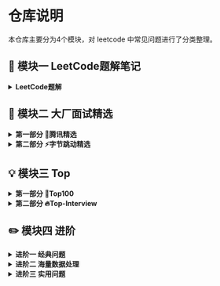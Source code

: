 # 仓库说明

本仓库主要分为4个模块，对 leetcode 中常见问题进行了分类整理。

## :hammer: 模块一  LeetCode题解笔记

<details>
	<summary><strong>LeetCode题解<strong></summary>
	<ul>
		<li><a href="https://github.com/DuHouAn/Java-Interview/blob/master/SolutionsNotes/01%E6%95%B0%E7%BB%84%E9%97%AE%E9%A2%98.md">第一节 数组问题</a></li>
		<li><a href="https://github.com/DuHouAn/Java-Interview/blob/master/SolutionsNotes/02%E6%9F%A5%E6%89%BE%E9%97%AE%E9%A2%98.md">第二节 查找表问题</a></li>
		<li><a href="https://github.com/DuHouAn/Java-Interview/blob/master/SolutionsNotes/03%E9%93%BE%E8%A1%A8%E9%97%AE%E9%A2%98.md">第三节 链表问题</a></li>
		<li><a href="https://github.com/DuHouAn/Java-Interview/blob/master/SolutionsNotes/04%E6%A0%88_%E9%98%9F%E5%88%97_%E4%BC%98%E5%85%88%E9%98%9F%E5%88%97.md">第四节 栈、队列、优先队列</a></li>
		<li><a href="https://github.com/DuHouAn/Java-Interview/blob/master/SolutionsNotes/05%E4%BA%8C%E5%8F%89%E6%A0%91%E5%92%8C%E9%80%92%E5%BD%92.md">第五节 二叉树和递归</a></li>
		<li><a href="https://github.com/DuHouAn/Java-Interview/blob/master/SolutionsNotes/06%E9%80%92%E5%BD%92%E5%92%8C%E5%9B%9E%E6%BA%AF%E6%B3%95.md">第六节 递归和回溯法</a></li>
		<li><a href="https://github.com/DuHouAn/Java-Interview/blob/master/SolutionsNotes/07%E5%8A%A8%E6%80%81%E8%A7%84%E5%88%92%E5%9F%BA%E7%A1%80.md">第七节 动态规划基础</a></li>
		<li><a href="https://github.com/DuHouAn/Java-Interview/blob/master/SolutionsNotes/08%E8%B4%AA%E5%BF%83%E7%AE%97%E6%B3%95.md">第八节 贪心算法</a></li>
		<li><a href="https://github.com/DuHouAn/Java-Interview/blob/master/SolutionsNotes/09%E5%AD%97%E7%AC%A6%E4%B8%B2.md">第九节 字符串</a></li>
		<li><a href="https://github.com/DuHouAn/Java-Interview/blob/master/SolutionsNotes/10%E6%95%B0%E5%AD%A6.md">第十节 数学</a></li>
		<li><a href="https://github.com/DuHouAn/Java-Interview/blob/master/SolutionsNotes/11%E9%80%BB%E8%BE%91.md">第十一节 逻辑</a></li>
		<li><a href="https://github.com/DuHouAn/Java-Interview/blob/master/SolutionsNotes/12%E6%95%B0%E6%8D%AE%E7%BB%93%E6%9E%84.md">第十二节 数据结构</a></li>
		<li><a href="https://github.com/DuHouAn/Java-Interview/blob/master/SolutionsNotes/13%E5%85%B6%E4%BB%96.md">第十三节 其他</a></li>
	</ul>
</details>

## :book: 模块二 大厂面试精选

<details>
	<summary><strong>第一部分 🐧腾讯精选<strong></summary>
	<ul>
		<li><a href="https://github.com/DuHouAn/Java-Interview/blob/master/BigFactoryNotes/00TencentNotes.md">腾讯精选练习</a></li>
	</ul>
</details>

<details>
	<summary><strong>第二部分 ⚡️字节跳动精选<strong></summary>
	<ul>
		<li><a href="https://github.com/DuHouAn/Java-Interview/blob/master/BigFactoryNotes/01ByteDanceNotes.md">字节跳动精选练习</a></li>
	</ul>
</details>

## :bulb: 模块三 Top

<details>
	<summary><strong>第一部分 💚Top100<strong></summary>
	<ul>
		<li><a href="https://github.com/DuHouAn/Java-Interview/blob/master/BigFactoryNotes/02Top100.md">点赞数最高的100道Leetcode问题</a></li>
	</ul>
</details>

<details>
	<summary><strong>第二部分 🔥Top-Interview<strong></summary>
	<ul>
		<li><a href="https://github.com/DuHouAn/Java-Interview/blob/master/BigFactoryNotes/02Top100.md">最常见的面试题</a></li>
	</ul>
</details>

## :pencil2: 模块四 进阶

<details>
	<summary><strong>进阶一 经典问题<strong></summary>
	<ul>
		<li><a href="https://github.com/DuHouAn/Java-Interview/blob/master/JinjieNotes/00dp.md">经典动态规划问题</a></li>
	</ul>
</details>

<details>
	<summary><strong>进阶二 海量数据处理<strong></summary>
	<ul>
		<li><a href="https://github.com/DuHouAn/Java-Interview/blob/master/JinjieNotes/00Stocks.md">海量数据处理</a></li>
		<li><a href="https://github.com/DuHouAn/Java-Interview/blob/master/JinjieNotes/01Knapsack.md">MapReduce</a></li>
		<li><a href="https://github.com/DuHouAn/Java-Interview/blob/master/JinjieNotes/01Knapsack.md">TopK</a></li>
	</ul>
</details>

<details>
<summary><strong>进阶三 实用问题<strong></summary>
	<ul>
		<li><a href="https://github.com/DuHouAn/Java-Interview/blob/master/JinjieNotes/00Stocks.md">扫二维码登录过程</a></li>
		<li><a href="https://github.com/DuHouAn/Java-Interview/blob/master/JinjieNotes/01Knapsack.md">抢红包算法</a></li>
	</ul>
</details>


